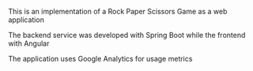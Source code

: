This is an implementation of a Rock Paper Scissors Game as a web application

The backend service was developed with Spring Boot while the frontend with Angular

The application uses Google Analytics for usage metrics

